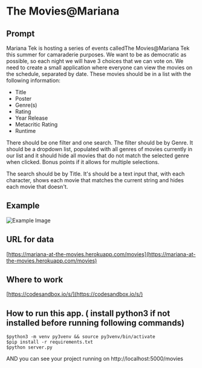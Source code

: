 # The Movies@Mariana

## Prompt

Mariana Tek is hosting a series of events calledThe Movies@Mariana Tek this summer for camaraderie purposes. We want to be as democratic as possible, so each night we will have 3 choices that we can vote on. We need to create a small application where everyone can view the movies on the schedule, separated by date. These movies should be in a list with the following information:

- Title
- Poster
- Genre(s)
- Rating
- Year Release
- Metacritic Rating
- Runtime

There should be one filter and one search. The filter should be by Genre. It should be a dropdown list, populated with all genres of movies currently in our list and it should hide all movies that do not match the selected genre when clicked. Bonus points if it allows for multiple selections.

The search should be by Title. It's should be a text input that, with each character, shows each movie that matches the current string and hides each movie that doesn't.

## Example

![Example Image](https://d1jfzjx68gj8xs.cloudfront.net/items/3q0I2N250A3m32321y2O/Screen%20Shot%202019-06-20%20at%206.44.02%20PM.png)

## URL for data

[https://mariana-at-the-movies.herokuapp.com/movies](https://mariana-at-the-movies.herokuapp.com/movies)

## Where to work

[https://codesandbox.io/s/](https://codesandbox.io/s/)

## How to run this app. ( install python3 if not installed before running following commands)
```
$python3 -m venv py3venv && source py3venv/bin/activate
$pip install -r requirements.txt
$python server.py

```


AND you can see your project running on http://localhost:5000/movies